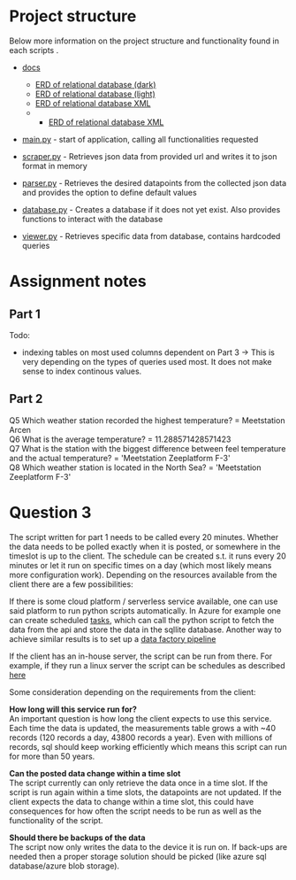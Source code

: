 # Project structure
Below more information on the project structure and functionality found in each scripts
.
 * [docs](./docs)
   * [ERD of relational database (dark)](docs/buienradar_ERD_dark.drawio.png)
   * [ERD of relational database (light)](docs/buienradar_ERD_light.drawio.png)
   * [ERD of relational database XML](docs/ERD.drawio)
   * * [ERD of relational database XML](docs/ERD.drawio)


 * [main.py](./main.py) - start of application, calling all functionalities requested
 * [scraper.py](./scraper.py) - Retrieves json data from provided url and writes it to json format in memory
 * [parser.py](./parser.py) - Retrieves the desired datapoints from the collected json data and provides the option to define default values
 * [database.py](./database.py) - Creates a database if it does not yet exist. Also provides functions to interact with the database
 * [viewer.py](./viewer.py) - Retrieves specific data from database, contains hardcoded queries

# Assignment notes
## Part 1

Todo:
- indexing tables on most used columns dependent on Part 3 -> This is very depending on the types of queries used most. It does not make sense to index continous values.  


## Part 2

Q5 Which weather station recorded the highest temperature? =  Meetstation Arcen \
Q6 What is the average temperature? =  11.288571428571423 \
Q7 What is the station with the biggest difference between feel temperature and the actual temperature? =  'Meetstation Zeeplatform F-3' \
Q8 Which weather station is located in the North Sea? =  'Meetstation Zeeplatform F-3'
# Question 3
The script written for part 1 needs to be called every 20 minutes. Whether the data needs to be polled exactly when it is posted, or somewhere in the timeslot is up to the client. The schedule can be created s.t. it runs every 20 minutes or let it run on specific times on a day (which most likely means more configuration work). Depending on the resources available from the client there are a few possibilities:

If there is some cloud platform / serverless service available, one can use said platform to run python scripts automatically. In Azure for example one can create scheduled [tasks](https://learn.microsoft.com/en-us/azure/azure-functions/functions-scenarios?pivots=programming-language-csharp#run-scheduled-tasks), which can call the python script to fetch the data from the api and store the data in the sqllite database. Another way to achieve similar results is to set up a [data factory pipeline](https://learn.microsoft.com/en-us/azure/batch/tutorial-run-python-batch-azure-data-factory)  

If the client has an in-house server, the script can be run from there. For example, if they run a linux server the script can be schedules as described [here](https://www.geeksforgeeks.org/scheduling-python-scripts-on-linux/)


Some consideration depending on the requirements from the client:

**How long will this service run for?** \
An important question is how long the client expects to use this service. Each time the data is updated, the measurements table grows a with ~40 records (120 records a day, 43800 records a year). Even with millions of records, sql should keep working efficiently which means this script can run for more than 50 years.

**Can the posted data change within a time slot** \
The script currently can only retrieve the data once in a time slot. If the script is run again within a time slots, the datapoints are not updated. If the client expects the data to change within a time slot, this could have consequences for how often the script needs to be run as well as the functionality of the script.


**Should there be backups of the data** \
The script now only writes the data to the device it is run on. If back-ups are needed then a proper storage solution should be picked (like azure sql database/azure blob storage).